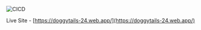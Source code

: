 ![CICD](https://github.com/joel-dsouza31/react-doggytails/workflows/CICD/badge.svg)

Live Site - [https://doggytails-24.web.app/](https://doggytails-24.web.app/)